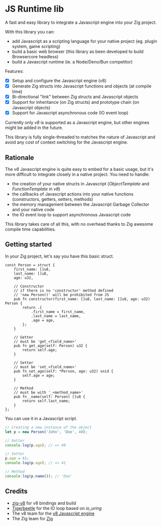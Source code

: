 # JS Runtime lib

A fast and easy library to integrate a Javascript engine into your Zig project.

With this library you can:

- add Javascript as a scripting language for your native project (eg. plugin system, game scripting)
- build a basic web browser (this library as been developed to build Browsercore headless)
- build a Javascript runtime (ie. a Node/Deno/Bun competitor)

Features:

- [x] Setup and configure the Javascript engine (v8)
- [x] Generate Zig structs into Javascript functions and objects (at compile time)
- [x] Bi-directional "link" between Zig structs and Javascript objects
- [x] Support for inheritance (on Zig structs) and prototype chain (on Javascript objects)
- [x] Support for Javascript asynchronous code (IO event loop)

Currently only _v8_ is supported as a Javascript engine, but other engines might be added in the future.

This library is fully single-threaded to matches the nature of Javascript and avoid any cost of context switching for the Javascript engine.

## Rationale

The _v8_ Javascript engine is quite easy to embed for a basic usage, but it's more difficult to integrate closely in a native project. You need to handle:

- the creation of your native structs in Javascript (_ObjectTemplate_ and _FunctionTemplate_ in _v8_)
- the callbacks of Javascript actions into your native functions (constructors, getters, setters, methods)
- the memory management between the Javascript Garbage Collector and your native code
- the IO event loop to support asynchronous Javascript code

This library takes care of all this, with no overhead thanks to Zig awesome compile time capabilities.

## Getting started

In your Zig project, let's say you have this basic struct.

```zig
const Person = struct {
    first_name: []u8,
    last_name: []u8,
    age: u32,

	// Constructor
	// if there is no 'constructor' method defined
	// 'new Person()' will be prohibited from JS
    pub fn constructor(first_name: []u8, last_name: []u8, age: u32) Person {
        return .{
            .first_name = first_name,
            .last_name = last_name,
            .age = age,
        };
    }

    // Getter
	// must be 'get_<field_name>'
    pub fn get_age(self: Person) u32 {
        return self.age;
    }

	// Setter
	// must be 'set_<field_name>'
    pub fn set_age(self: *Person, age: u32) void {
        self.age = age;
    }

	// Method
	// must be with '_<method_name>'
    pub fn _name(self: Person) []u8 {
        return self.last_name;
    }
};
```

You can use it in a Javascript script.

```javascript
// Creating a new instance of the object
let p = new Person('John', 'Doe', 40);

// Getter
console.log(p.age); // => 40

// Setter
p.age = 41;
console.log(p.age); // => 41

// Method
console.log(p.name()); // 'Doe'
```


## Credits

- [zig-v8](https://github.com/fubark/zig-v8/) for v8 bindings and build
- [Tigerbeetle](https://github.com/tigerbeetledb/tigerbeetle/tree/main/src/io) for the IO loop based on _io\_uring_
- The v8 team for the [v8 Javascript engine](https://v8.dev/)
- The Zig team for [Zig](https://ziglang.org/)
